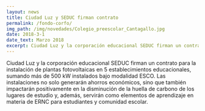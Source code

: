 ```yaml
---
layout: news
title: Ciudad Luz y SEDUC firman contrato 
permalink: /fondo-corfo/
img_path: /img/novedades/Colegio_preescolar_Cantagallo.jpg
date: 2018-3-1
date_text: Marzo 2018
excerpt: Ciudad Luz y la corporación educacional SEDUC firman un contrato para la instalación de plantas fotovoltaicas en 5 establecimientos educacionales...
---
```

Ciudad Luz y la corporación educacional SEDUC firman un contrato para la instalación de plantas fotovoltaicas en 5 establecimientos educacionales, sumando más de 500 kW instalados bajo modalidad ESCO. Las instalaciones no solo generarán ahorros económicos, sino que también impactarán positivamente en la disminución de la huella de carbono de los lugares de estudio y, además, servirán como elementos de aprendizaje en materia de ERNC para estudiantes y comunidad escolar.
